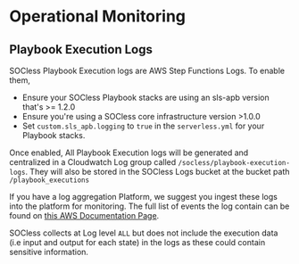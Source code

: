 # Operational Monitoring

## Playbook Execution Logs

SOCless Playbook Execution logs are AWS Step Functions Logs. To enable them,

* Ensure your SOCless Playbook stacks are using an sls-apb version that's >= 1.2.0
* Ensure you're using a SOCless core infrastructure version >1.0.0
* Set `custom.sls_apb.logging` to `true` in the `serverless.yml` for your Playbook stacks.

Once enabled, All Playbook Execution logs will be generated and centralized in a Cloudwatch Log group called `/socless/playbook-execution-logs`. They will also be stored in the SOCless Logs bucket at the bucket path `/playbook_executions`

If you have a log aggregation Platform, we suggest you ingest these logs into the platform for monitoring. The full list of events the log contain can be found on [this AWS Documentation Page](https://docs.aws.amazon.com/step-functions/latest/dg/cloudwatch-log-level.html).

SOCless collects at Log level `ALL` but does not include the execution data (i.e input and output for each state) in the logs as these could contain sensitive information.

